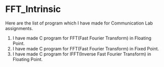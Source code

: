 # FFT_Intrinsic

Here are the list of program which I have made for Communication Lab assignments.

1) I have made C program for FFT(Fast Fourier Transform) in Floating Point.
2) I have made C program for FFT(Fast Fourier Transform) in Fixed Point.
3) I have made C program for IFFT(Inverse Fast Fourier Transform) in Floating Point.
